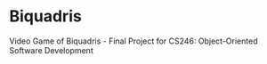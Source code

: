 # Biquadris
Video Game of Biquadris - Final Project for CS246: Object-Oriented Software Development
